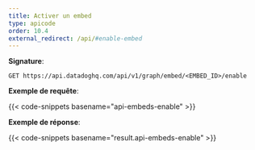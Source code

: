 ```yaml
---
title: Activer un embed
type: apicode
order: 10.4
external_redirect: /api/#enable-embed
---
```


**Signature**:

`GET https://api.datadoghq.com/api/v1/graph/embed/<EMBED_ID>/enable`

**Exemple de requête**:

{{< code-snippets basename="api-embeds-enable" >}}

**Exemple de réponse**:

{{< code-snippets basename="result.api-embeds-enable" >}}
